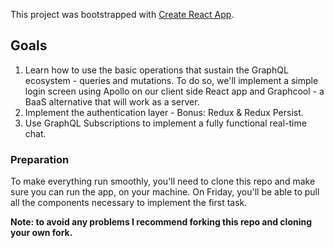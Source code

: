 This project was bootstrapped with [Create React App](https://github.com/facebook/create-react-app).

## Goals

1. Learn how to use the basic operations that sustain the GraphQL ecosystem - queries and mutations. To do so, we'll implement a simple login screen using Apollo on our client side React app and Graphcool - a BaaS alternative that will work as a server.
2. Implement the authentication layer - Bonus: Redux & Redux Persist.
3. Use GraphQL Subscriptions to implement a fully functional real-time chat.

### Preparation

To make everything run smoothly, you'll need to clone this repo and make sure you can run the app, on your machine. On Friday, you'll be able to pull all the components necessary to implement the first task. 

**Note: to avoid any problems I recommend forking this repo and cloning your own fork.**

